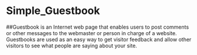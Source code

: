 # Simple_Guestbook
##Guestbook is an Internet web page that enables users to post comments or other messages to the webmaster or person in charge of a website. Guestbooks are used as an easy way to get visitor feedback and allow other visitors to see what people are saying about your site.
